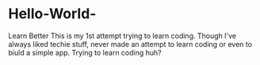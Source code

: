# Hello-World-
Learn Better 
This is my 1st attempt trying to learn coding. Though I've always liked techie stuff, never made an attempt to learn coding or even to biuld a simple app. 
Trying to learn coding huh?
